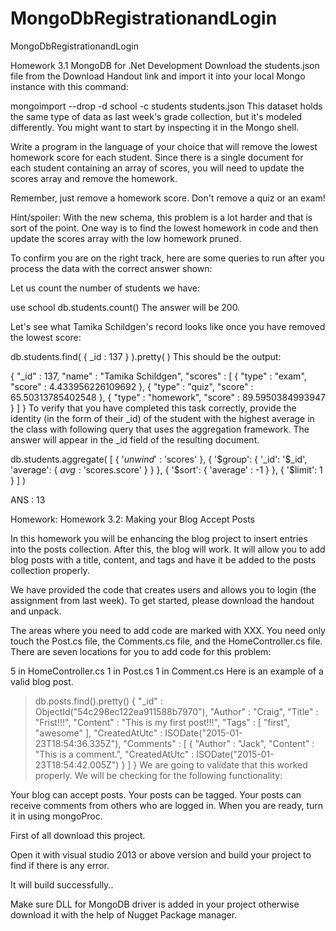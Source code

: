 # MongoDbRegistrationandLogin
MongoDbRegistrationandLogin

Homework 3.1  MongoDB for .Net Development
Download the students.json file from the Download Handout link and import it into your local Mongo instance with this command:

mongoimport --drop -d school -c students students.json
This dataset holds the same type of data as last week's grade collection, but it's modeled differently. You might want to start by inspecting it in the Mongo shell.

Write a program in the language of your choice that will remove the lowest homework score for each student. Since there is a single document for each student containing an array of scores, you will need to update the scores array and remove the homework.

Remember, just remove a homework score. Don't remove a quiz or an exam!

Hint/spoiler: With the new schema, this problem is a lot harder and that is sort of the point. One way is to find the lowest homework in code and then update the scores array with the low homework pruned.

To confirm you are on the right track, here are some queries to run after you process the data with the correct answer shown:

Let us count the number of students we have:

use school
db.students.count()
The answer will be 200.

Let's see what Tamika Schildgen's record looks like once you have removed the lowest score:

db.students.find( { _id : 137 } ).pretty( )
This should be the output:

{
    "_id" : 137,
    "name" : "Tamika Schildgen",
    "scores" : [
        {
            "type" : "exam",
            "score" : 4.433956226109692
        },
        {
            "type" : "quiz",
            "score" : 65.50313785402548
        },
        {
            "type" : "homework",
            "score" : 89.5950384993947
        }
    ]
}
To verify that you have completed this task correctly, provide the identity (in the form of their _id) of the student with the highest average in the class with following query that uses the aggregation framework. The answer will appear in the _id field of the resulting document.

db.students.aggregate( [
  { '$unwind': '$scores' },
  {
    '$group':
    {
      '_id': '$_id',
      'average': { $avg: '$scores.score' }
    }
  },
  { '$sort': { 'average' : -1 } },
  { '$limit': 1 } ] )

ANS : 13

Homework: Homework 3.2: Making your Blog Accept Posts

In this homework you will be enhancing the blog project to insert entries into the posts collection. After this, the blog will work. It will allow you to add blog posts with a title, content, and tags and have it be added to the posts collection properly.

We have provided the code that creates users and allows you to login (the assignment from last week). To get started, please download the handout and unpack.

The areas where you need to add code are marked with XXX. You need only touch the Post.cs file, the Comments.cs file, and the HomeController.cs file. There are seven locations for you to add code for this problem:

5 in HomeController.cs
1 in Post.cs
1 in Comment.cs
Here is an example of a valid blog post.

> db.posts.find().pretty()
{
        "_id" : ObjectId("54c298ec122ea911588b7970"),
        "Author" : "Craig",
        "Title" : "Frist!!!",
        "Content" : "This is my first post!!!",
        "Tags" : [
                "first",
                "awesome"
        ],
        "CreatedAtUtc" : ISODate("2015-01-23T18:54:36.335Z"),
        "Comments" : [
                {
                        "Author" : "Jack",
                        "Content" : "This is a comment.",
                        "CreatedAtUtc" : ISODate("2015-01-23T18:54:42.005Z")
                }
        ]
}
We are going to validate that this worked properly. We will be checking for the following functionality:

Your blog can accept posts.
Your posts can be tagged.
Your posts can receive comments from others who are logged in.
When you are ready, turn it in using mongoProc.


First of all download this project.

Open it with visual studio 2013 or above version and build your project to find if there is any error.

It will build successfully..

Make sure DLL for MongoDB driver is added in your project otherwise download it with the help of Nugget Package manager.
